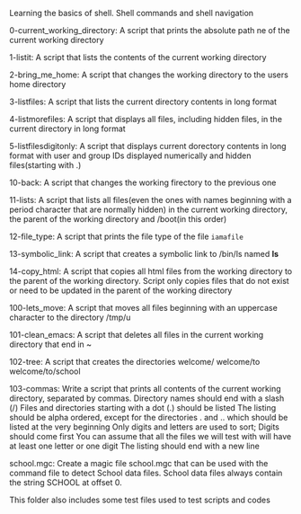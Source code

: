 Learning the basics of shell.
Shell commands and shell navigation

0-current_working_directory: A script that prints the absolute path ne of the current working directory

1-listit: A script that lists the contents of the current working directory

2-bring_me_home: A script that changes the working directory to the users home directory

3-listfiles: A script that lists the current directory contents in long format

4-listmorefiles: A script that displays all files, including hidden files, in the current directory in long format

5-listfilesdigitonly: A script that displays current dorectory contents in long format with user and group IDs displayed numerically and hidden files(starting with .)

10-back: A script that changes the working firectory to the previous one

11-lists: A script that lists all files(even the ones with names beginning with a period character that are normally hidden) in the current working directory, the parent of the working directory and /boot(in this order)

12-file_type: A script that prints the file type of the file ```iamafile```

13-symbolic_link: A script that creates a symbolic link to /bin/ls named __ls__

14-copy_html: A script that copies all html files from the working directory to the parent of the working directory. Script only copies files that do not exist or need to be updated in the parent of the working directory

100-lets_move: A script that moves all files beginning with an uppercase character to the directory /tmp/u

101-clean_emacs: A script that deletes all files in the current working directory that end in ~

102-tree: A script that creates the directories welcome/  welcome/to  welcome/to/school

103-commas: Write a script that prints all contents of the current working directory, separated by commas. Directory names should end with a slash (/)
Files and directories starting with a dot (.) should be listed
The listing should be alpha ordered, except for the directories . and .. which should be listed at the very beginning
Only digits and letters are used to sort; Digits should come first
You can assume that all the files we will test with will have at least one letter or one digit
The listing should end with a new line

school.mgc: Create a magic file school.mgc that can be used with the command file to detect School data files. School data files always contain the string SCHOOL at offset 0.


This folder also includes some test files used to test scripts and codes
